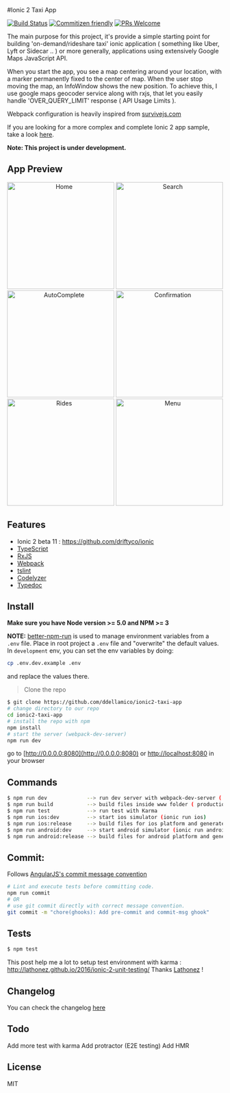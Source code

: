 #Ionic 2 Taxi App

[![Build Status](https://travis-ci.org/ddellamico/ionic2-taxi-app.svg?branch=master)](https://travis-ci.org/ddellamico/ionic2-taxi-app) [![Commitizen friendly](https://img.shields.io/badge/commitizen-friendly-brightgreen.svg?style=flat-square)](http://commitizen.github.io/cz-cli/) [![PRs Welcome](https://img.shields.io/badge/PRs-welcome-brightgreen.svg?style=flat-square)](http://makeapullrequest.com)

The main purpose for this project, it's provide a simple starting point for building 'on-demand/rideshare taxi' ionic application ( something like Uber, Lyft or Sidecar .. ) or more generally, applications using extensively Google Maps JavaScript API. 

When you start the app, you see a map centering around your location, with a marker permanently fixed to the center of map. 
When the user stop moving the map, an InfoWindow shows the new position. To achieve this, I use google maps geocoder service along with rxjs, that let you easily handle 'OVER_QUERY_LIMIT' response ( API Usage Limits ).

Webpack configuration is heavily inspired from [survivejs.com](http://survivejs.com/webpack/introduction/) 

If you are looking for a more complex and complete Ionic 2 app sample, take a look [here](https://github.com/ddellamico/ionic-conference-app).

**Note: This project is under development.**

## App Preview

<p align="center">
  <img src="http://damiendev.com/images/1_Home.png" alt="Home" width="250">
  <img src="http://damiendev.com/images/2_Search.png" alt="Search" width="250">
  <img src="http://damiendev.com/images/3_AutoComplete.png" alt="AutoComplete" width="250">
  <img src="http://damiendev.com/images/4_Confirmation.png" alt="Confirmation" width="250">
  <img src="http://damiendev.com/images/5_Rides.png" alt="Rides" width="250">
  <img src="http://damiendev.com/images/6_Menu.png" alt="Menu" width="250">
</p>
  
## Features
  * Ionic 2 beta 11 : <https://github.com/driftyco/ionic>
  * [TypeScript](http://www.typescriptlang.org/)
  * [RxJS](https://github.com/Reactive-Extensions/RxJS)
  * [Webpack](http://webpack.github.io/)
  * [tslint](https://github.com/palantir/tslint)
  * [Codelyzer](https://github.com/mgechev/codelyzer)
  * [Typedoc](https://github.com/TypeStrong/typedoc)

## Install
  **Make sure you have Node version >= 5.0 and NPM >= 3**
  
  **NOTE:** [better-npm-run](https://github.com/benoror/better-npm-run) is used to manage environment variables from a `.env` file.
  Place in root project a `.env` file and "overwrite" the default values.
  In `development` env, you can set the env variables by doing:

  ```bash
  cp .env.dev.example .env
  ```

  and replace the values there.
  
  > Clone the repo
  ```bash
  $ git clone https://github.com/ddellamico/ionic2-taxi-app
  # change directory to our repo
  cd ionic2-taxi-app
  # install the repo with npm
  npm install
  # start the server (webpack-dev-server)
  npm run dev
  ```
  
  go to [http://0.0.0.0:8080](http://0.0.0.0:8080) or [http://localhost:8080](http://localhost:8080) in your browser
  
## Commands
  ```bash
  $ npm run dev             --> run dev server with webpack-dev-server ( development )
  $ npm run build           --> build files inside www folder ( production )
  $ npm run test            --> run test with Karma
  $ npm run ios:dev         --> start ios simulator (ionic run ios)
  $ npm run ios:release     --> build files for ios platform and generate xcodeproj (ionic build ios)
  $ npm run android:dev     --> start android simulator (ionic run android)
  $ npm run android:release --> build files for android platform and generate apk (ionic build android)
  ```
  
## Commit:
  
  Follows [AngularJS's commit message convention](https://github.com/angular/angular.js/blob/master/CONTRIBUTING.md#-git-commit-guidelines)
  ```sh
  # Lint and execute tests before committing code.
  npm run commit
  # OR
  # use git commit directly with correct message convention.
  git commit -m "chore(ghooks): Add pre-commit and commit-msg ghook"
  ```

## Tests

```sh
$ npm test
```
  
 This post help me a lot to setup test environment with karma : http://lathonez.github.io/2016/ionic-2-unit-testing/
 Thanks [Lathonez](http://lathonez.github.io) !
 

## Changelog

You can check the changelog [here](https://github.com/ddellamico/ionic2-taxi-app/blob/master/CHANGELOG.md)

## Todo

Add more test with karma 
Add protractor (E2E testing)
Add HMR

## License

MIT
